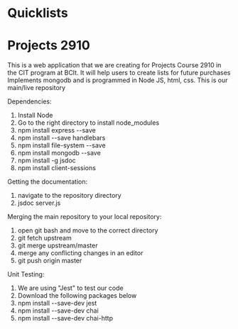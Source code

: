 # Quicklists
# Projects 2910

This is a web application that we are creating for Projects Course 2910 in the CIT program at BCIt. It will help users to create lists for future purchases
Implements mongodb and is programmed in Node JS, html, css.
This is our main/live repository

Dependencies:
1. Install Node
2. Go to the right directory to install node_modules
3. npm install express --save
4. npm install --save handlebars
5. npm install file-system --save
6. npm install mongodb --save
7. npm install -g jsdoc
8. npm install client-sessions

Getting the documentation:
1. navigate to the repository directory
2. jsdoc server.js

Merging the main repository to your local repository:
1. open git bash and move to the correct directory
2. git fetch upstream
3. git merge upstream/master
4. merge any conflicting changes in an editor
5. git push origin master

Unit Testing:
1. We are using "Jest" to test our code
2. Download the following packages below
3. npm install --save-dev jest
4. npm install --save-dev chai
5. npm install --save-dev chai-http